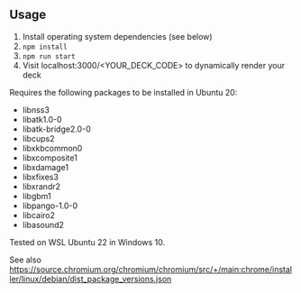## Usage

1. Install operating system dependencies (see below)
2. `npm install`
3. `npm run start`
4. Visit localhost:3000/<YOUR_DECK_CODE> to dynamically render your deck


Requires the following packages to be installed in Ubuntu 20:

- libnss3
- libatk1.0-0
- libatk-bridge2.0-0
- libcups2
- libxkbcommon0
- libxcomposite1
- libxdamage1
- libxfixes3
- libxrandr2
- libgbm1
- libpango-1.0-0
- libcairo2
- libasound2

Tested on WSL Ubuntu 22 in Windows 10.

See also https://source.chromium.org/chromium/chromium/src/+/main:chrome/installer/linux/debian/dist_package_versions.json